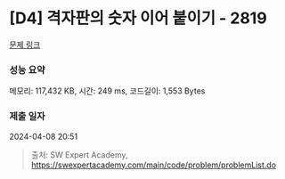 # [D4] 격자판의 숫자 이어 붙이기 - 2819 

[문제 링크](https://swexpertacademy.com/main/code/problem/problemDetail.do?contestProbId=AV7I5fgqEogDFAXB) 

### 성능 요약

메모리: 117,432 KB, 시간: 249 ms, 코드길이: 1,553 Bytes

### 제출 일자

2024-04-08 20:51



> 출처: SW Expert Academy, https://swexpertacademy.com/main/code/problem/problemList.do